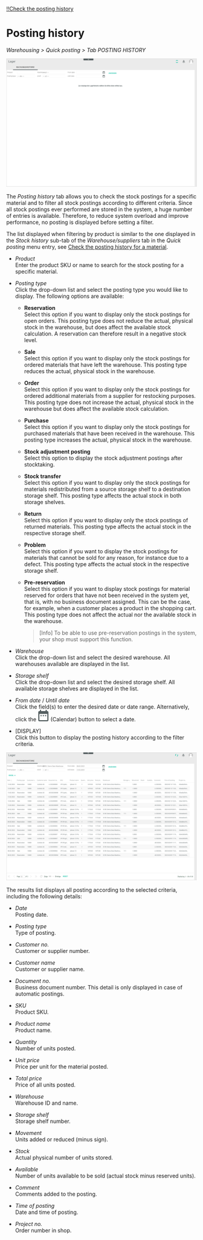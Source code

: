 [!!Check the posting history](../Operation/03_CheckPostingHistory.md)

# Posting history

*Warehousing > Quick posting > Tab POSTING HISTORY*

![Posting history](../../Assets/Screenshots/RetailSuiteWarehousing/PostingHistory/PostingHistory.png "[Posting history]")

The *Posting history* tab allows you to check the stock postings for a specific material and to filter all stock postings according to different criteria. Since all stock postings ever performed are stored in the system, a huge number of entries is available. Therefore, to reduce system overload and improve performance, no posting is displayed before setting a filter.

The list displayed when filtering by product is similar to the one displayed in the *Stock history* sub-tab of the *Warehouse/suppliers* tab in the *Quick posting* menu entry, see [Check the posting history for a material](../Operation/03_CheckPostingHistory.md#check-the-posting-history-for-a-material). 


[comment]: <> (For detailed information on general UI functions, see... -> Link to Core1 UI)

- *Product*  
    Enter the product SKU or name to search for the stock posting for a specific material. 

- *Posting type*  
    Click the drop-down list and select the posting type you would like to display. The following options are available: 
    
    - **Reservation**  
        Select this option if you want to display only the stock postings for open orders. This posting type does not reduce the actual, physical stock in the warehouse, but does affect the available stock calculation. A reservation can therefore result in a negative stock level.

    - **Sale**  
        Select this option if you want to display only the stock postings for ordered materials that have left the warehouse. This posting type reduces the actual, physical stock in the warehouse.  

    - **Order**   
        Select this option if you want to display only the stock postings for ordered additional materials from a supplier for restocking purposes. This posting type does not increase the actual, physical stock in the warehouse but does affect the available stock calculation.

    - **Purchase**  
        Select this option if you want to display only the stock postings for purchased materials that have been received in the warehouse. This posting type increases the actual, physical stock in the warehouse.    
        
    - **Stock adjustment posting**  
        Select this option to display the stock adjustment postings after stocktaking.   
        
    - **Stock transfer**  
        Select this option if you want to display only the stock postings for materials redistributed from a source storage shelf to a destination storage shelf. This posting type affects the actual stock in both storage shelves.    
        
    - **Return**  
        Select this option if you want to display only the stock postings of returned materials. This posting type affects the actual stock in the respective storage shelf. 

    - **Problem**  
        Select this option if you want to display the stock postings for materials that cannot be sold for any reason, for instance due to a defect. This posting type affects the actual stock in the respective storage shelf. 

    - **Pre-reservation**  
        Select this option if you want to display stock postings for material reserved for orders that have not been received in the system yet, that is, with no business document assigned. This can be the case, for example, when a customer places a product in the shopping cart. This posting type does not affect the actual nor the available stock in the warehouse. 

        > [Info] To be able to use pre-reservation postings in the system, your shop must support this function.  

[comment]: <> (Vgl. Manual posting in 02_ManageStock.md. Evtl. Posting type allg. beschrieben, z.B. in UI, und Verweis? So wie es jetzt ist, passt in beiden Kontexten nicht.)

- *Warehouse*  
    Click the drop-down list and select the desired warehouse. All warehouses available are displayed in the list.

- *Storage shelf*  
    Click the drop-down list and select the desired storage shelf. All available storage shelves are displayed in the list.

- *From date* / *Until date*  
    Click the field(s) to enter the desired date or date range. Alternatively, click the ![Calendar](../../Assets/Icons/Calendar.png "[Calendar]") (Calendar) button to select a date.  

- [DISPLAY]  
    Click this button to display the posting history according to the filter criteria.


![Posting history](../../Assets/Screenshots/RetailSuiteWarehousing/PostingHistory/CombinedFilterPostingHistory.png "[Posting history]")

The results list displays all posting according to the selected criteria, including the following details:

- *Date*  
    Posting date.

- *Posting type*  
    Type of posting.

- *Customer no.*  
    Customer or supplier number.

- *Customer name*  
    Customer or supplier name.

- *Document no.*  
    Business document number. This detail is only displayed in case of automatic postings. 

- *SKU*  
    Product SKU.

- *Product name*  
    Product name.

- *Quantity*  
    Number of units posted. 

[comment]: <> (Vorzeichen erklären)

- *Unit price*  
    Price per unit for the material posted.

- *Total price*  
    Price of all units posted.

- *Warehouse*   
    Warehouse ID and name.

- *Storage shelf*   
    Storage shelf number.

- *Movement*  
    Units added or reduced (minus sign).

- *Stock*  
    Actual physical number of units stored.

- *Available*  
    Number of units available to be sold (actual stock minus reserved units).

- *Comment*  
    Comments added to the posting.

- *Time of posting*  
    Date and time of posting.

- *Project no.*  
    Order number in shop.






